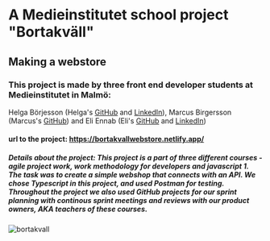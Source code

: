 # A Medieinstitutet school project "Bortakväll"
## Making a webstore
### This project is made by three front end developer students at Medieinstitutet in Malmö: 
Helga Börjesson (Helga's <a href="https://github.com/helgaborje" target="_blank">GitHub</a> and <a href="https://www.linkedin.com/in/helga-b%C3%B6rjesson-8342a8128/" target="_blank">LinkedIn</a>),
Marcus Birgersson (Marcus's <a href="https://github.com/Mabi-xD" target="_blank">GitHub</a>) and
Eli Ennab (Eli's <a href="https://github.com/eli-ennab?tab=repositories" target="_blank">GitHub</a> and <a href="https://www.linkedin.com/in/elina-ennab-13ba57249/?originalSubdomain=se" target="_blank">LinkedIn</a>)
#### url to the project: https://bortakvallwebstore.netlify.app/
##### Details about the project: This project is a part of three different courses - agile project work, work methodology for developers and javascript 1. The task was to create a simple webshop that connects with an API. We chose Typescript in this project, and used Postman for testing. Throughout the project we also used GitHub projects for our sprint planning with continous sprint meetings and reviews with our product owners, AKA teachers of these courses.

![bortakvall](https://user-images.githubusercontent.com/113445468/210569116-d49b6600-05d4-428c-9042-41a21f3df677.png)
